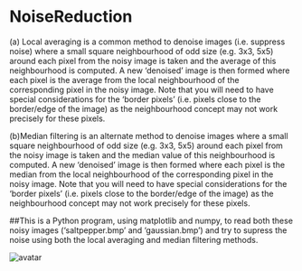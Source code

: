 # NoiseReduction

(a) Local averaging is a common method to denoise images (i.e. suppress noise) where a small square neighbourhood of odd size (e.g. 3x3, 5x5) around each pixel from the noisy image is taken and the average of this neighbourhood is computed. A new ‘denoised’ image is then formed where each pixel is the average from the local neighbourhood of the corresponding pixel  in  the  noisy  image.  Note  that  you  will  need  to  have  special  considerations  for  the ‘border pixels’ (i.e. pixels close  to  the  border/edge  of  the  image)  as  the  neighbourhood concept may not work precisely for these pixels. 

(b)Median   filtering   is   an   alternate   method   to   denoise   images   where   a   small   square neighbourhood of odd size (e.g. 3x3, 5x5) around each pixel from the noisy image is taken and the median value of this neighbourhood is computed. A new ‘denoised’ image is then formed where each pixel is the median from the local neighbourhood of the corresponding pixel  in  the  noisy  image.  Note  that  you  will  need  to  have  special  considerations  for  the ‘border pixels’ (i.e. pixels close to the border/edge of the image) as the neighbourhood concept may not work precisely for these pixels.

##This is a Python program, using matplotlib and numpy, to read both these noisy images (‘saltpepper.bmp’ and ‘gaussian.bmp’) and try to supress the noise using both the local averaging and median filtering methods.

![avatar](http://api.jovel.net/show.png)